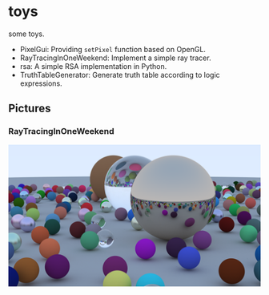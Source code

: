 # toys

some toys.

- PixelGui: Providing `setPixel` function based on OpenGL.
- RayTracingInOneWeekend: Implement a simple ray tracer.
- rsa: A simple RSA implementation in Python.
- TruthTableGenerator: Generate truth table according to logic expressions.

## Pictures

### RayTracingInOneWeekend

![RayTracingInOneWeekend](RayTracingInOneWeekend/output_SPP_512.png)
